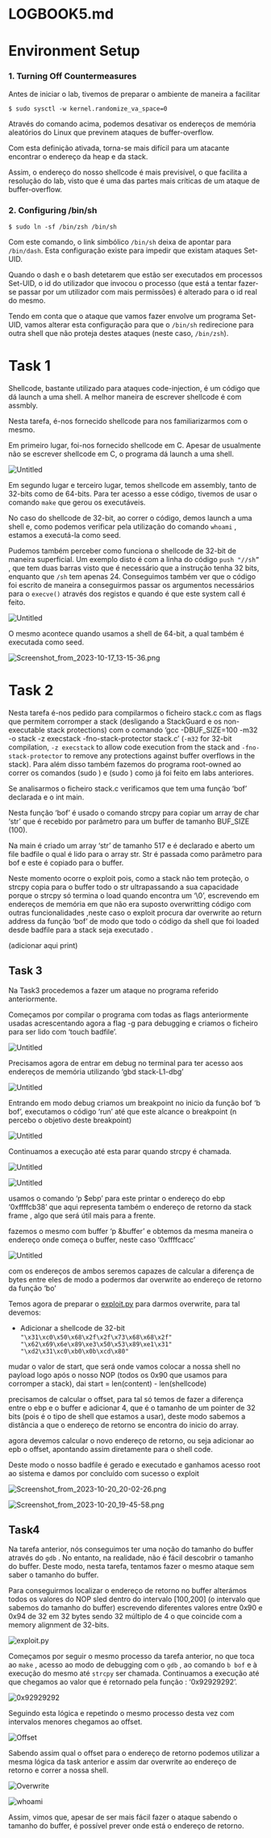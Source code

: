 # LOGBOOK5.md

# Environment Setup

### 1. Turning Off Countermeasures

Antes de iniciar o lab, tivemos de preparar o ambiente de maneira a facilitar 

`$ sudo sysctl -w kernel.randomize_va_space=0`

Através do comando acima, podemos desativar os endereços de memória aleatórios do Linux que previnem ataques de buffer-overflow.

Com esta definição ativada, torna-se mais difícil para um atacante encontrar o endereço da heap e da stack.

Assim, o endereço do nosso shellcode é mais previsível, o que facilita a resolução do lab, visto que é uma das partes mais críticas de um ataque de buffer-overflow.

### 2. Configuring /bin/sh

`$ sudo ln -sf /bin/zsh /bin/sh`

Com este comando, o link simbólico `/bin/sh` deixa de apontar para `/bin/dash`. Esta configuração existe para impedir que existam ataques Set-UID. 

Quando o dash e o bash detetarem que estão ser executados em processos Set-UID, o id do utilizador que invocou o processo (que está a tentar fazer-se passar por um utilizador com mais permissões) é alterado para o id real do mesmo.

Tendo em conta que o ataque que vamos fazer envolve um programa Set-UID, vamos alterar esta configuração para que o `/bin/sh` redirecione para outra shell que não proteja destes ataques (neste caso, `/bin/zsh`).

# Task 1

Shellcode, bastante utilizado para ataques code-injection, é um código que dá launch a uma shell. A melhor maneira de escrever shellcode é com assmbly.

Nesta tarefa, é-nos fornecido shellcode para nos familiarizarmos com o mesmo.

Em primeiro lugar, foi-nos fornecido shellcode em C. Apesar de usualmente não se escrever shellcode em C, o programa dá launch a uma shell.

![Untitled](LOGBOOK5%20md%2070e2465a4ab8452493adb775f7fb8967/Untitled.png)

Em segundo lugar e terceiro lugar, temos shellcode em assembly, tanto de 32-bits como de 64-bits. Para ter acesso a esse código, tivemos de usar o comando `make` que gerou os executáveis.

No caso do shellcode de 32-bit, ao correr o código, demos launch a uma shell e, como podemos verificar pela utilização do comando `whoami` , estamos a executá-la como seed.

Pudemos também perceber como funciona o shellcode de 32-bit de maneira superficial. Um exemplo disto é com a linha do código `push "//sh”` , que tem duas barras visto que é necessário que a instrução tenha 32 bits, enquanto que `/sh` tem apenas 24. Conseguimos também ver que o código foi escrito de maneira a conseguirmos passar os argumentos necessários para o `execve()` através dos registos e quando é que este system call é feito.

![Untitled](LOGBOOK5%20md%2070e2465a4ab8452493adb775f7fb8967/Untitled%201.png)

O mesmo acontece quando usamos a shell de 64-bit, a qual também é executada como seed.

![Screenshot_from_2023-10-17_13-15-36.png](LOGBOOK5%20md%2070e2465a4ab8452493adb775f7fb8967/Screenshot_from_2023-10-17_13-15-36.png)

# Task 2

Nesta tarefa é-nos pedido para compilarmos o ficheiro stack.c com as flags que permitem corromper a stack (desligando a StackGuard e os non-executable stack protections) com o comando ‘gcc -DBUF_SIZE=100 -m32 -o stack -z execstack -fno-stack-protector stack.c’ (`-m32` for 32-bit compilation, `-z execstack` to allow code execution from the stack and `-fno-stack-protector` to remove any protections against buffer overflows in the stack). Para além disso também fazemos do programa root-owned ao correr os comandos (sudo ) e (sudo ) como já foi feito em labs anteriores.

Se analisarmos o ficheiro stack.c verificamos que tem uma função ‘bof’ declarada e o int main.

Nesta função ‘bof’ é usado o comando strcpy para copiar um array de char ‘str’ que é recebido por parâmetro para um buffer de tamanho BUF_SIZE (100).

Na main é criado um array ‘str’ de tamanho 517 e é declarado e aberto um file badfile o qual é lido para o array str. Str é passada como parâmetro para bof e este é copiado para o buffer. 

Neste momento ocorre o exploit pois, como a stack não tem proteção, o strcpy copia para o buffer todo o str ultrapassando a sua capacidade porque o strcpy só termina o load quando encontra um ‘\0’, escrevendo em endereços de memória em que não era suposto overwritting código com outras funcionalidades ,neste caso o exploit procura dar overwrite ao return address da função ‘bof’ de modo que todo o código da shell que foi loaded desde badfile para a stack seja executado .

(adicionar aqui print)

## Task 3

Na Task3 procedemos a fazer um ataque no programa referido anteriormente.

Começamos por compilar o programa com todas as flags anteriormente usadas acrescentando agora a flag -g para debugging  e criamos o ficheiro para ser lido com ‘touch badfile’.

![Untitled](LOGBOOK5%20md%2070e2465a4ab8452493adb775f7fb8967/Untitled%202.png)

Precisamos agora de entrar em debug no terminal para ter acesso aos endereços de memória utilizando  ‘gbd stack-L1-dbg’

![Untitled](LOGBOOK5%20md%2070e2465a4ab8452493adb775f7fb8967/Untitled%203.png)

Entrando em modo debug criamos um breakpoint no inicio da função bof ‘b bof’, executamos o código ‘run’ até que este alcance o breakpoint (n percebo o objetivo deste breakpoint)

![Untitled](LOGBOOK5%20md%2070e2465a4ab8452493adb775f7fb8967/Untitled%204.png)

Continuamos a execução até esta parar quando strcpy é chamada.

![Untitled](LOGBOOK5%20md%2070e2465a4ab8452493adb775f7fb8967/Untitled%205.png)

![Untitled](LOGBOOK5%20md%2070e2465a4ab8452493adb775f7fb8967/Untitled%206.png)

usamos o comando ‘p $ebp’ para este printar o endereço do ebp ‘0xffffcb38’ que aqui representa também o endereço de retorno da stack frame , algo que será útil mais para a frente.

fazemos o mesmo com buffer ‘p &buffer’ e obtemos da mesma maneira o endereço onde começa o buffer, neste caso ‘0xffffcacc’

![Untitled](LOGBOOK5%20md%2070e2465a4ab8452493adb775f7fb8967/Untitled%207.png)

com os endereços de ambos seremos capazes de calcular a diferença de bytes entre eles de modo a podermos dar overwrite ao endereço de retorno da função ‘bo’

Temos agora de preparar o [exploit.py](http://exploit.py) para darmos overwrite, para tal devemos:

- Adicionar a shellcode de 32-bit `"\x31\xc0\x50\x68\x2f\x2f\x73\x68\x68\x2f"
"\x62\x69\x6e\x89\xe3\x50\x53\x89\xe1\x31"
"\xd2\x31\xc0\xb0\x0b\xcd\x80"`

mudar o valor de start, que será onde vamos colocar a nossa shell no payload logo após o nosso NOP (todos os 0x90 que usamos para corromper a stack), dai start = len(content) - len(shellcode)

precisamos de calcular o offset, para tal só temos de fazer a diferença entre o ebp e o buffer e adicionar 4, que é o tamanho de um pointer de 32 bits (pois é o tipo de shell que estamos a usar), deste modo sabemos a distância a que o endereço de retorno se encontra do inicio do array.

 agora devemos calcular o novo endereço de retorno, ou seja adicionar ao epb o offset,  apontando assim diretamente para o shell code.

Deste modo o nosso badfile é gerado e executado e ganhamos acesso root ao sistema e damos por concluído com sucesso o exploit

![Screenshot_from_2023-10-20_20-02-26.png](LOGBOOK5%20md%2070e2465a4ab8452493adb775f7fb8967/Screenshot_from_2023-10-20_20-02-26.png)

![Screenshot_from_2023-10-20_19-45-58.png](LOGBOOK5%20md%2070e2465a4ab8452493adb775f7fb8967/Screenshot_from_2023-10-20_19-45-58.png)

## Task4

Na tarefa anterior, nós conseguimos ter uma noção do tamanho do buffer através do `gdb` . No entanto, na realidade, não é fácil descobrir o tamanho do buffer. Deste modo, nesta tarefa, tentamos fazer o mesmo ataque sem saber o tamanho do buffer.

Para conseguirmos localizar o endereço de retorno no buffer alterámos todos os valores do NOP sled dentro do intervalo [100,200] (o intervalo que sabemos do tamanho do buffer) escrevendo diferentes valores entre 0x90 e 0x94 de 32 em 32 bytes sendo 32 múltiplo de 4 o que coincide com a memory alignment de 32-bits.

![exploit.py](LOGBOOK5\Images\logbook5_10.png)

Começamos por seguir o mesmo processo da tarefa anterior, no que toca ao `make` , acesso ao modo de debugging com o `gdb` , ao comando `b bof` e à execução do mesmo até `strcpy` ser chamada. Continuamos a execução até que chegamos ao valor que é retornado pela função : ‘0x92929292’.

![0x92929292](LOGBOOK5\Images\logbook5_11.png)

Seguindo esta lógica e repetindo o mesmo processo desta vez com intervalos menores chegamos ao offset.

![Offset](LOGBOOK5\Images\logbook5_13.png)

Sabendo assim qual o offset para o endereço de retorno podemos utilizar a mesma lógica da task anterior e assim dar overwrite ao endereço de retorno e correr a nossa shell.

![Overwrite](LOGBOOK5\Images\logbook5_14.png)

![whoami](LOGBOOK5\Images\logbook5_15.png)

Assim, vimos que, apesar de ser mais fácil fazer o ataque sabendo o tamanho do buffer, é possível prever onde está o endereço de retorno.